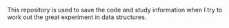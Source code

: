 This repository is used to save the code and study information when I try to work out the great experiment in data structures.

